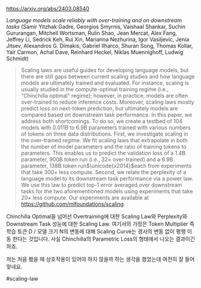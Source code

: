 https://arxiv.org/abs/2403.08540

*Language models scale reliably with over-training and on downstream tasks* (Samir Yitzhak Gadre, Georgios Smyrnis, Vaishaal Shankar, Suchin Gururangan, Mitchell Wortsman, Rulin Shao, Jean Mercat, Alex Fang, Jeffrey Li, Sedrick Keh, Rui Xin, Marianna Nezhurina, Igor Vasiljevic, Jenia Jitsev, Alexandros G. Dimakis, Gabriel Ilharco, Shuran Song, Thomas Kollar, Yair Carmon, Achal Dave, Reinhard Heckel, Niklas Muennighoff, Ludwig Schmidt)

> Scaling laws are useful guides for developing language models, but there are still gaps between current scaling studies and how language models are ultimately trained and evaluated. For instance, scaling is usually studied in the compute-optimal training regime (i.e., "Chinchilla optimal" regime); however, in practice, models are often over-trained to reduce inference costs. Moreover, scaling laws mostly predict loss on next-token prediction, but ultimately models are compared based on downstream task performance. In this paper, we address both shortcomings. To do so, we create a testbed of 104 models with 0.011B to 6.9B parameters trained with various numbers of tokens on three data distributions. First, we investigate scaling in the over-trained regime. We fit scaling laws that extrapolate in both the number of model parameters and the ratio of training tokens to parameters. This enables us to predict the validation loss of a 1.4B parameter, 900B token run (i.e., 32$\times$ over-trained) and a 6.9B parameter, 138B token run$\unicode{x2014}$each from experiments that take 300$\times$ less compute. Second, we relate the perplexity of a language model to its downstream task performance via a power law. We use this law to predict top-1 error averaged over downstream tasks for the two aforementioned models using experiments that take 20$\times$ less compute. Our experiments are available at https://github.com/mlfoundations/scaling.

Chinchilla Optimal을 넘어선 Overtraining에 대한 Scaling Law와 Perplexity와 Downstream Task 성능에 대한 Scaling Law. 여기서의 가정은 Token Multiplier 즉 학습 토큰 D / 모델 크기 N의 변동에 대해 Scaling Curve는 경사의 변동 없이 평행 이동 한다는 것입니다. 사실 Chinchilla의 Parametric Loss의 형태에서 나오는 결과이긴 하죠.

저는 처음 봤을 때 상호작용이 있어야 하지 않을까 하는 생각을 했었는데 여전히 잘 들어맞네요.

#scaling-law 